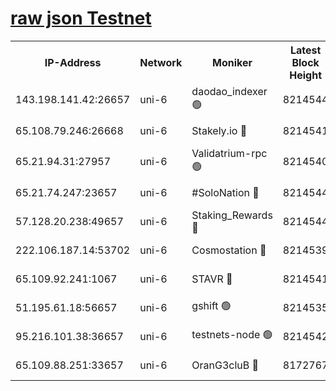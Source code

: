 [raw json Testnet](https://rpc-check.junot.stavr.tech/junot/rpc-junot-result.json)
=


<table><tr><th>IP-Address</th><th>Network</th><th>Moniker</th><th>Latest Block Height</th><th>Earliest Block Height</th><th>Catching Up</th><th>Tx Index</th><th>Voting Power</th><th>Scan Time</th></tr><tr><td>143.198.141.42:26657</td><td>uni-6</td><td>daodao_indexer 🟢</td><td>8214544</td><td>1</td><td>False</td><td>off</td><td>0</td><td>2024-02-22T05:48:07.170849769UTC</td></tr><tr><td>65.108.79.246:26668</td><td>uni-6</td><td>Stakely.io 🔴</td><td>8214541</td><td>1570872</td><td>False</td><td>on</td><td>11</td><td>2024-02-22T05:47:55.264225653UTC</td></tr><tr><td>65.21.94.31:27957</td><td>uni-6</td><td>Validatrium-rpc 🟢</td><td>8214540</td><td>2943363</td><td>False</td><td>on</td><td>0</td><td>2024-02-22T05:47:50.525254687UTC</td></tr><tr><td>65.21.74.247:23657</td><td>uni-6</td><td>#SoloNation 🔴</td><td>8214544</td><td>5208001</td><td>False</td><td>on</td><td>112</td><td>2024-02-22T05:48:06.228195812UTC</td></tr><tr><td>57.128.20.238:49657</td><td>uni-6</td><td>Staking_Rewards 🔴</td><td>8214544</td><td>6514618</td><td>False</td><td>on</td><td>1008</td><td>2024-02-22T05:48:07.501949424UTC</td></tr><tr><td>222.106.187.14:53702</td><td>uni-6</td><td>Cosmostation 🔴</td><td>8214539</td><td>7473037</td><td>False</td><td>on</td><td>109003</td><td>2024-02-22T05:47:48.130861460UTC</td></tr><tr><td>65.109.92.241:1067</td><td>uni-6</td><td>STAVR 🔴</td><td>8214541</td><td>7502372</td><td>False</td><td>on</td><td>6054</td><td>2024-02-22T05:47:54.949042116UTC</td></tr><tr><td>51.195.61.18:56657</td><td>uni-6</td><td>gshift 🟢</td><td>8214535</td><td>7691417</td><td>False</td><td>on</td><td>0</td><td>2024-02-22T05:47:37.326954264UTC</td></tr><tr><td>95.216.101.38:36657</td><td>uni-6</td><td>testnets-node 🟢</td><td>8214542</td><td>8116304</td><td>False</td><td>on</td><td>0</td><td>2024-02-22T05:47:57.671194124UTC</td></tr><tr><td>65.109.88.251:33657</td><td>uni-6</td><td>OranG3cluB 🔴</td><td>8172767</td><td>8146563</td><td>False</td><td>on</td><td>11</td><td>2024-02-22T05:48:11.939215027UTC</td></tr></table>